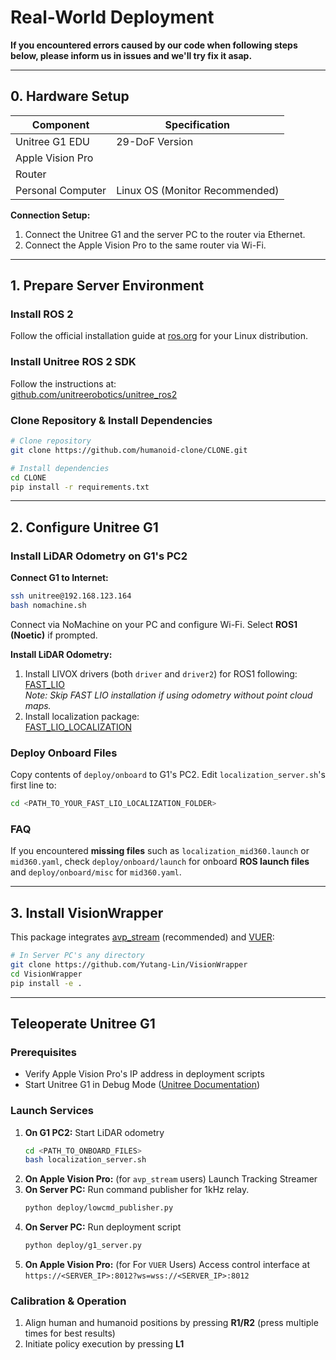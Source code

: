 # Real-World Deployment
**If you encountered errors caused by our code when following steps below, please inform us in issues and we'll try fix it asap.**

---

## 0. Hardware Setup

| **Component**            | **Specification**         |
|--------------------------|---------------------------|
| Unitree G1 EDU           | 29-DoF Version            |
| Apple Vision Pro         |                           |
| Router                   |                           |
| Personal Computer        | Linux OS (Monitor Recommended) |

**Connection Setup:**  
1. Connect the Unitree G1 and the server PC to the router via Ethernet.  
2. Connect the Apple Vision Pro to the same router via Wi-Fi.

---

## 1. Prepare Server Environment
### Install ROS 2
Follow the official installation guide at [ros.org](https://www.ros.org/) for your Linux distribution.

### Install Unitree ROS 2 SDK
Follow the instructions at:  
[github.com/unitreerobotics/unitree_ros2](https://github.com/unitreerobotics/unitree_ros2)

### Clone Repository & Install Dependencies
```bash
# Clone repository
git clone https://github.com/humanoid-clone/CLONE.git

# Install dependencies
cd CLONE
pip install -r requirements.txt
```

---

## 2. Configure Unitree G1
### Install LiDAR Odometry on G1's PC2
**Connect G1 to Internet:**  
```bash
ssh unitree@192.168.123.164
bash nomachine.sh
```
Connect via NoMachine on your PC and configure Wi-Fi. Select **ROS1 (Noetic)** if prompted.

**Install LiDAR Odometry:**  
1. Install LIVOX drivers (both `driver` and `driver2`) for ROS1 following:  
   [FAST_LIO](https://github.com/hku-mars/FAST_LIO)  
   *Note: Skip FAST LIO installation if using odometry without point cloud maps.*  
2. Install localization package:  
   [FAST_LIO_LOCALIZATION](https://github.com/HViktorTsoi/FAST_LIO_LOCALIZATION)

### Deploy Onboard Files
Copy contents of `deploy/onboard` to G1's PC2. Edit `localization_server.sh`'s first line to:  
```bash
cd <PATH_TO_YOUR_FAST_LIO_LOCALIZATION_FOLDER>
```
### FAQ
If you encountered **missing files** such as `localization_mid360.launch` or `mid360.yaml`, check `deploy/onboard/launch` for onboard **ROS launch files** and `deploy/onboard/misc` for `mid360.yaml`.

---

## 3. Install VisionWrapper
This package integrates [avp_stream](https://github.com/Improbable-AI/VisionProTeleop) (recommended) and [VUER](https://github.com/unitreerobotics/avp_teleoperate):
```bash
# In Server PC's any directory
git clone https://github.com/Yutang-Lin/VisionWrapper
cd VisionWrapper
pip install -e .
```

---

## Teleoperate Unitree G1
### Prerequisites
- Verify Apple Vision Pro's IP address in deployment scripts
- Start Unitree G1 in Debug Mode ([Unitree Documentation](https://support.unitree.com/home/zh/G1_developer/remote_control))

### Launch Services
1. **On G1 PC2:** Start LiDAR odometry  
   ```bash
   cd <PATH_TO_ONBOARD_FILES>
   bash localization_server.sh
   ```
2. **On Apple Vision Pro:** (for `avp_stream` users) Launch Tracking Streamer 
3. **On Server PC:** Run command publisher for 1kHz relay.
   ```bash
   python deploy/lowcmd_publisher.py
   ```
4. **On Server PC:** Run deployment script  
   ```bash
   python deploy/g1_server.py
   ```
5. **On Apple Vision Pro:** (for For `VUER` Users) Access control interface at  
   `https://<SERVER_IP>:8012?ws=wss://<SERVER_IP>:8012` 

### Calibration & Operation
1. Align human and humanoid positions by pressing **R1/R2** (press multiple times for best results)  
2. Initiate policy execution by pressing **L1**
